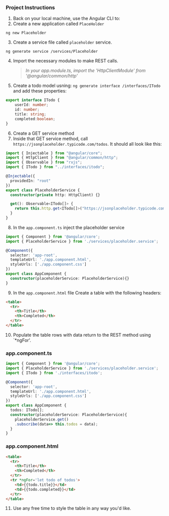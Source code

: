 ### Project Instructions

1. Back on your local machine, use the Angular CLI to:
2. Create a new application called `PlaceHolder`
```
ng new Placeholder
```
3. Create a service file called `placeholder` service.
```
ng generate service /services/Placeholder
```
4. Import the necessary modules to make REST calls.
    > *In your app.module.ts, import the 'HttpClientModule' from '@angular/common/http'*
5. Create a todo model usning: `ng generate interface /interfaces/ITodo` and add these properties:
```typescript
export interface ITodo {
    userId: number;
    id: number;
    title: string;
    completed:boolean;
}

```
6. Create a GET service method
7. Inside that GET service method, call `https://jsonplaceholder.typicode.com/todos`.  It should all look like this:
```typescript
import { Injectable } from "@angular/core";
import { HttpClient } from "@angular/common/http";
import { Observable } from "rxjs";
import { ITodo } from "../interfaces/itodo";

@Injectable({
  providedIn: "root"
})
export class PlaceholderService {
  constructor(private http: HttpClient) {}

  get(): Observable<ITodo[]> {
    return this.http.get<ITodo[]>("https://jsonplaceholder.typicode.com/todos");
  }
}
```
8. In the `app.component.ts` inject the placeholder service
```typescript
import { Component } from '@angular/core';
import { PlaceholderService } from './services/placeholder.service';

@Component({
  selector: 'app-root',
  templateUrl: './app.component.html',
  styleUrls: ['./app.component.css']
})
export class AppComponent {
  constructor(placeholderService: PlaceholderService){}
}
```
9. In the `app.component.html` file Create a  table with the following headers:
```html
<table>
  <tr>
    <th>Title</th>
    <th>Completed</th>
  </tr>
</table>
```
10. Populate the table rows with data return to the REST method using `*ngFor'.

### app.component.ts

```typescript
import { Component } from '@angular/core';
import { PlaceholderService } from './services/placeholder.service';
import { ITodo } from './interfaces/itodo';

@Component({
  selector: 'app-root',
  templateUrl: './app.component.html',
  styleUrls: ['./app.component.css']
})
export class AppComponent {
  todos: ITodo[];
  constructor(placeholderService: PlaceholderService){
    placeholderService.get()
    .subscribe(data=> this.todos = data);
  }
}
```

### app.component.html
```html
<table>
  <tr>
    <th>Title</th>
    <th>Completed</th>
  </tr>
  <tr *ngFor='let todo of todos'>
    <td>{{todo.title}}</td>
    <td>{{todo.completed}}</td>
  </tr>
</table>
```
11. Use any free time to style the table in any way you'd like.
